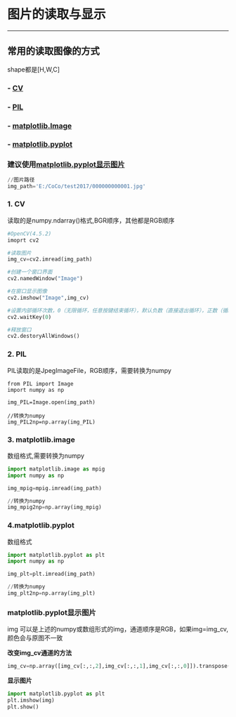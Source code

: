 # 图片的读取与显示
---

## 常用的读取图像的方式
shape都是[H,W,C]
### - [CV](#cv)
### - [PIL](#PIL)
### - [matplotlib.Image](#matplotlib.Image)
### - [matplotlib.pyplot](#matplotlib.pyplot)


### 建议使用[matplotlib.pyplot显示图片](#matplotlib)

```python
//图片路径
img_path='E:/CoCo/test2017/000000000001.jpg'
```

### 1.  <a name="cv">CV</a>

读取的是numpy.ndarray()格式,BGR顺序，其他都是RGB顺序

```python
#OpenCV(4.5.2)
imoprt cv2

#读取图片
img_cv=cv2.imread(img_path)

#创建一个窗口界面
cv2.namedWindow("Image")

#在窗口显示图像
cv2.imshow("Image",img_cv)

#设置内部循环次数，0（无限循环，任意按键结束循环），默认负数（直接退出循环），正数（循环次数，循环结束前，任意按键结束循环）
cv2.waitKey(0)

#释放窗口
cv2.destoryAllWindows()
```

### 2. <a name="PIL">PIL</a>
PIL读取的是JpegImageFile，RGB顺序，需要转换为numpy

```pyrhon
from PIL import Image
import numpy as np

img_PIL=Image.open(img_path)

//转换为numpy
img_PIL2np=np.array(img_PIL)
```

### 3. <a name="matplotlib.image">matplotlib.image</a>
数组格式,需要转换为numpy

```python
import matplotlib.image as mpig
import numpy as np

img_mpig=mpig.imread(img_path)

//转换为numpy
img_mpig2np=np.array(img_mpig)
```

### 4.<a name="matplotlib.pyplot">matplotlib.pyplot</a>
数组格式

```python
import matplotlib.pyplot as plt
import numpy as np

img_plt=plt.imread(img_path)

//转换为numpy
img_plt2np=np.array(img_plt)
```

### <a name="matplotlib">matplotlib.pyplot显示图片</a>
img 可以是上述的numpy或数组形式的img，通道顺序是RGB，如果img=img_cv,颜色会与原图不一致

**改变img_cv通道的方法**

```python
img_cv=np.array([img_cv[:,:,2],img_cv[:,:,1],img_cv[:,:,0]]).transpose((2,1,0))
```

**显示图片**
```python
import matplotlib.pyplot as plt
plt.imshow(img)
plt.show()

```








